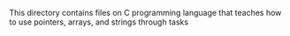 This directory contains files on C programming language that teaches how to use pointers, arrays, and strings through tasks
